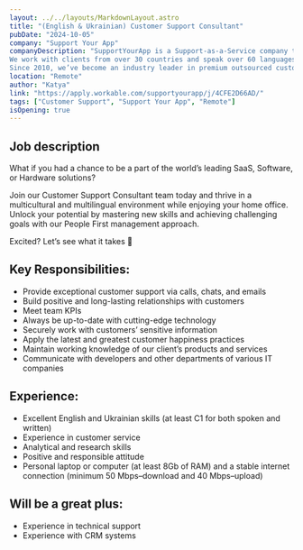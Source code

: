 ```yaml
---
layout: ../../layouts/MarkdownLayout.astro
title: "(English & Ukrainian) Customer Support Consultant"
pubDate: "2024-10-05"
company: "Support Your App"
companyDescription: "SupportYourApp is a Support-as-a-Service company that provides secure technical, customer support, and CX services for tech companies around the globe.
We work with clients from over 30 countries and speak over 60 languages.
Since 2010, we’ve become an industry leader in premium outsourced customer support and turned global with 8 hubs around the world. We treat our team like our clients, surrounding them with unlimited care, an individual approach, and a wholesome positive experience. We welcome people with various backgrounds and experiences. Grab the chance to join us and send your CV in English, pointing out your outstanding skills!"
location: "Remote"
author: "Katya"
link: "https://apply.workable.com/supportyourapp/j/4CFE2D66AD/"
tags: ["Customer Support", "Support Your App", "Remote"]
isOpening: true
---
```


## Job description

What if you had a chance to be a part of the world’s leading SaaS, Software, or Hardware solutions?

Join our Customer Support Consultant team today and thrive in a multicultural and multilingual environment while enjoying your home office. Unlock your potential by mastering new skills and achieving challenging goals with our People First management approach.

Excited? Let’s see what it takes 💛

## Key Responsibilities:

- Provide exceptional customer support via calls, chats, and emails
- Build positive and long-lasting relationships with customers
- Meet team KPIs
- Always be up-to-date with cutting-edge technology
- Securely work with customers’ sensitive information
- Apply the latest and greatest customer happiness practices
- Maintain working knowledge of our client’s products and services
- Communicate with developers and other departments of various IT companies

## Experience:

- Excellent English and Ukrainian skills (at least C1 for both spoken and written)
- Experience in customer service
- Analytical and research skills
- Positive and responsible attitude
- Personal laptop or computer (at least 8Gb of RAM) and a stable internet connection (minimum 50 Mbps–download and 40 Mbps–upload)

## Will be a great plus:

- Experience in technical support
- Experience with CRM systems
